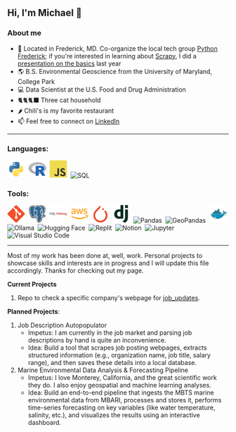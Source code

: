 ## Hi, I'm Michael 👋

### About me
- :round_pushpin: Located in Frederick, MD. Co-organize the local tech group [Python Frederick](https://www.meetup.com/python-frederick/); if you're interested in learning about [Scrapy](https://scrapy.org/), I did a [presentation on the basics](https://github.com/mpdubbin/intro_to_scrapy) last year
- :earth_americas: B.S. Environmental Geoscience from the University of Maryland, College Park
- :computer: Data Scientist at the U.S. Food and Drug Administration
- :cat2::cat2::black_cat: Three cat household
- :hot_pepper: Chili's is my favorite restaurant
- :mailbox: Feel free to connect on [LinkedIn](https://www.linkedin.com/in/michaeldubbin/)

---

### Languages:
<div>
  <img src="https://github.com/devicons/devicon/blob/master/icons/python/python-original.svg" title="Python" alt="Python" width="40" height="40"/>&nbsp;
  <img src="https://github.com/devicons/devicon/blob/master/icons/r/r-original.svg" title="R" alt="R" width="40" height="40"/>&nbsp;
  <img src="https://github.com/devicons/devicon/blob/master/icons/javascript/javascript-original.svg" title="JavaScript" alt="JavaScript" width="40" height="40"/>&nbsp;
  <img src="https://github.com/user-attachments/assets/1257ebf3-78d3-41c5-b5aa-21a386b07e08" title="SQL" alt="SQL" width="40" height="40"/>&nbsp;
</div>

### Tools:
<div>
  <img src="https://github.com/devicons/devicon/blob/master/icons/git/git-original.svg" title="Git" alt="Git" width="40" height="40"/>&nbsp;
  <img src="https://github.com/devicons/devicon/blob/master/icons/postgresql/postgresql-original.svg" title="PostgreSQL" alt="PostgreSQL" width="40" height="40"/>&nbsp;
  <img src="https://github.com/devicons/devicon/blob/master/icons/sqlalchemy/sqlalchemy-original-wordmark.svg" title="SQLAlchemy" alt="SQLAlchemy" width="40" height="40"/>&nbsp;
  <img src="https://github.com/devicons/devicon/blob/master/icons/amazonwebservices/amazonwebservices-plain-wordmark.svg" title="AWS" alt="AWS" width="40" height="40"/>&nbsp;
  <img src="https://github.com/devicons/devicon/blob/master/icons/pytorch/pytorch-original.svg" title="PyTorch" alt="PyTorch" width="40" height="40"/>&nbsp;
  <img src="https://github.com/devicons/devicon/blob/master/icons/django/django-plain.svg" title="Django" alt="Django" width="40" height="40"/>&nbsp;
  <img src="https://github.com/user-attachments/assets/04051037-9c9c-4ab8-9ce8-d92187ccc67c" title="Pandas" alt="Pandas" width="40" height="40"/>&nbsp;
  <img src="https://github.com/user-attachments/assets/356a3937-ae51-4c12-90b0-445b3abebb1f" title="GeoPandas" alt="GeoPandas" width="40" height="40"/>&nbsp;
  <img src="https://github.com/devicons/devicon/blob/master/icons/docker/docker-original.svg" title="Docker" alt="Docker" width="40" height="40"/>&nbsp;
  <img src="https://github.com/user-attachments/assets/7d0bb1f3-b888-4324-add1-ac5cd68047ee" title="Ollama" alt="Ollama" width="40" height="40"/>&nbsp;
  <img src="https://github.com/user-attachments/assets/8964366c-0488-40c2-a5c6-6699d4944f94" title="Hugging Face" alt="Hugging Face" width="40" height="40"/>&nbsp;
  <img src="https://github.com/user-attachments/assets/7f07668b-74a1-452d-9ba0-85c194245fbb" title="Replit" alt="Replit" width="40" height="40"/>&nbsp;
  <img src="https://github.com/user-attachments/assets/dd2ac8f7-9294-4f9b-95f8-3e8a6b2ed758" title="Notion" alt="Notion" width="40" height="40"/>&nbsp;
  <img src="https://github.com/user-attachments/assets/ca38b35f-f626-4656-875b-bc8403ae1847" title="Jupyter" alt="Jupyter" width="40" height="40"/>&nbsp;
  <img src="https://github.com/user-attachments/assets/2644ef7b-d1f3-44ef-8077-2f6841f1d9d1" title="Visual Studio Code" alt="Visual Studio Code" width="40" height="40"/>&nbsp;
</div>

---

Most of my work has been done at, well, work. Personal projects to showcase skills and interests are in progress and I will update this file accordingly. Thanks for checking out my page.

**Current Projects**
1. Repo to check a specific company's webpage for [job_updates](https://github.com/mpdubbin/job_updates).

**Planned Projects**:
1. Job Description Autopopulator
   - Impetus: I am currently in the job market and parsing job descriptions by hand is quite an inconvenience.
   - Idea: Build a tool that scrapes job posting webpages, extracts structured information (e.g., organization name, job title, salary range), and then saves these details into a local database.
2. Marine Environmental Data Analysis & Forecasting Pipeline
   - Impetus: I love Monterey, California, and the great scientific work they do. I also enjoy geospatial and machine learning analyses.
   - Idea: Build an end-to-end pipeline that ingests the MBTS marine environmental data from MBARI, processes and stores it, performs time-series forecasting on key variables (like water temperature, salinity, etc.), and visualizes the results using an interactive dashboard.
